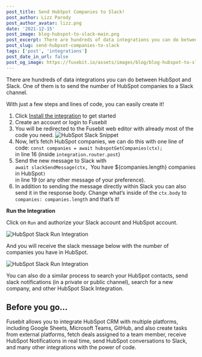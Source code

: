 ```yaml
---
post_title: Send HubSpot Companies to Slack!
post_author: Lizz Parody
post_author_avatar: lizz.png
date: '2021-12-15'
post_image: blog-hubspot-to-slack-main.png
post_excerpt: There are hundreds of data integrations you can do between HubSpot and Slack. One of them is to send the number of HubSpot companies to a Slack channel.
post_slug: send-hubpsot-companies-to-slack
tags: ['post', 'integrations']
post_date_in_url: false
post_og_image: https://fusebit.io/assets/images/blog/blog-hubspot-to-slack-social.png
---
```


There are hundreds of data integrations you can do between HubSpot and Slack. One of them is to send the number of HubSpot companies to a Slack channel.

With just a few steps and lines of code, you can easily create it!

1. Click <a class="cta_small" href="https://manage.fusebit.io/make/slack-send-message+hubspot-crud-companies">Install the integration</a> to get started
2. Create an account or login to Fusebit
3. You will be redirected to the Fusebit web editor with already most of the code you need. ![HubSpot Slack Snippet](blog-hubspot-to-slack-snippet.png "HubSpot Slack Snippet")
4. Now, let’s fetch HubSpot companies, we can do this with one line of code: 
`const companies = await hubspotGetCompanies(ctx);` <br>
in line 16 (inside `integration.router.post`)
5. Send the new message to Slack with <br>
`await slackSendMessage(ctx, `You have ${companies.length} companies in HubSpot`)` <br>
in line 19 (or any other message of your preference).
6. In addition to sending the message directly within Slack you can also send it in the response body. Change what’s inside of the `ctx.body` to `companies: companies.length` and that’s it!

**Run the Integration**

Click on `Run` and authorize your Slack account and HubSpot account.

![HubSpot Slack Run Integration](blog-hubspot-to-slack-run.png "HubSpot Slack Run Integration")

And you will receive the slack message below with the number of companies you have in HubSpot.

![HubSpot Slack Run Integration](blog-hubspot-to-slack-result.png "HubSpot Slack Run Integration")

You can also do a similar process to search your HubSpot contacts, send slack notifications (in a private or public channel), search for a new company, and other HubSpot Slack Integration.

## Before you go…

Fusebit allows you to integrate HubSpot CRM with multiple platforms, including Google Sheets, Microsoft Teams, GitHub, and also create tasks from external platforms, fetch deals assigned to a team member, receive HubSpot Notifications in real time, send HubSpot conversations to Slack, and many other integrations with the power of code.
